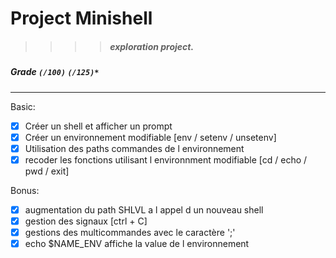 # Project Minishell
>>>> ##### exploration project.

##### Grade ``(/100)`` ``(/125)*``
--------  -----------------------

Basic:
- [X] Créer un shell et afficher un prompt
- [X] Créer un environnement modifiable [env / setenv / unsetenv]
- [X] Utilisation des paths commandes de l environnement
- [X] recoder les fonctions utilisant l environnment modifiable [cd / echo / pwd / exit]

Bonus:
- [X] augmentation du path SHLVL a l appel d un nouveau shell
- [X] gestion des signaux [ctrl + C]
- [X] gestions des multicommandes avec le caractère ';'
- [X] echo $NAME_ENV affiche la value de l environnement
